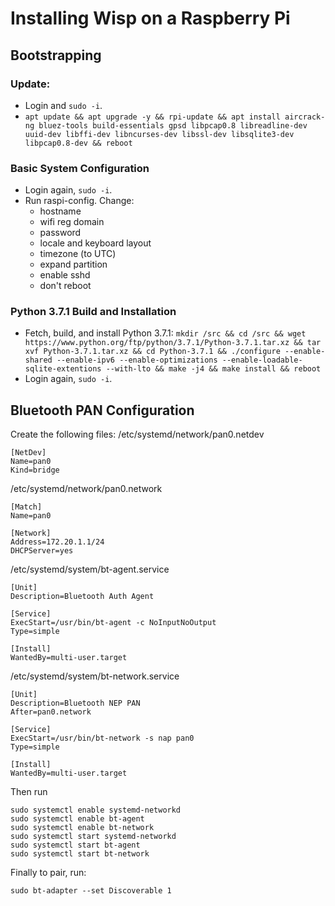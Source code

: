 # Installing Wisp on a Raspberry Pi

## Bootstrapping
### Update:
- Login and `sudo -i`.
- `apt update && apt upgrade -y && rpi-update && apt install aircrack-ng bluez-tools build-essentials gpsd libpcap0.8 libreadline-dev uuid-dev libffi-dev libncurses-dev libssl-dev libsqlite3-dev libpcap0.8-dev && reboot`

### Basic System Configuration 
- Login again, `sudo -i`.
- Run raspi-config. Change:
    - hostname
    - wifi reg domain
    - password
    - locale and keyboard layout
    - timezone (to UTC)
    - expand partition
    - enable sshd
    - don't reboot
### Python 3.7.1 Build and Installation
- Fetch, build, and install Python 3.7.1: `mkdir /src && cd /src && wget https://www.python.org/ftp/python/3.7.1/Python-3.7.1.tar.xz && tar xvf Python-3.7.1.tar.xz && cd Python-3.7.1 && ./configure --enable-shared --enable-ipv6 --enable-optimizations --enable-loadable-sqlite-extentions --with-lto && make -j4 && make install && reboot`
- Login again, `sudo -i`.

## Bluetooth PAN Configuration
Create the following files:
/etc/systemd/network/pan0.netdev
```
[NetDev]
Name=pan0
Kind=bridge
```
/etc/systemd/network/pan0.network
```
[Match]
Name=pan0

[Network]
Address=172.20.1.1/24
DHCPServer=yes
```
/etc/systemd/system/bt-agent.service
```
[Unit]
Description=Bluetooth Auth Agent

[Service]
ExecStart=/usr/bin/bt-agent -c NoInputNoOutput
Type=simple

[Install]
WantedBy=multi-user.target
```
/etc/systemd/system/bt-network.service
```
[Unit]
Description=Bluetooth NEP PAN
After=pan0.network

[Service]
ExecStart=/usr/bin/bt-network -s nap pan0
Type=simple

[Install]
WantedBy=multi-user.target
```
Then run
```
sudo systemctl enable systemd-networkd
sudo systemctl enable bt-agent
sudo systemctl enable bt-network
sudo systemctl start systemd-networkd
sudo systemctl start bt-agent
sudo systemctl start bt-network
```
Finally to pair, run:
```
sudo bt-adapter --set Discoverable 1
```
